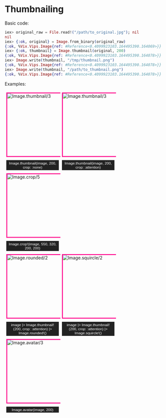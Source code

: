 # Thumbnailing

<style>
  .column {
    float: left;
    width: 33.33%;
    padding: 5px;
  }

  /* Clear floats after image containers */
  .row::after {
    content: "";
    clear: both;
    display: table;
  }

  figure {
      border: 3px solid #FF1493;
      display: flex;
      flex-flow: column;
      padding: 0;
      width: 200px;
      height: 200px;
      margin: auto;
      width: 200px;
      height: 200px;
  }

  img {
      max-width: 200px;
      max-height: 200px;
      padding: 0;
      margin: 0
  }

  figcaption {
      background-color: #222;
      color: #fff;
      font: smaller sans-serif;
      margin-top: 10px;
      padding: 3px;
      text-align: center;
  }
</style>

Basic code:

```elixir
iex> original_raw = File.read!("/path/to_original.jpg"); nil
nil
iex> {:ok, original} = Image.from_binary(original_raw)
{:ok, %Vix.Vips.Image{ref: #Reference<0.4099923103.164495390.164069>}}
iex> {:ok, thumbnail} = Image.thumbnail(original, 200)
{:ok, %Vix.Vips.Image{ref: #Reference<0.4099923103.164495390.164078>}}
iex> Image.write(thumbnail, "/tmp/thumbnail.png")
{:ok, %Vix.Vips.Image{ref: #Reference<0.4099923103.164495390.164078>}}
iex> Image.write(thumbnail, "/path/to_thumbnail.png")
{:ok, %Vix.Vips.Image{ref: #Reference<0.4099923103.164495390.164078>}}
```

Examples:

<div class="row">
<div class="column">
  <figure>
      <img src="https://raw.githubusercontent.com/kipcole9/image/main/guides/images/puppy_crop_none.jpg" alt="Image.thumbnail/3">
  </figure>
  <figcaption>Image.thumbnail(image, 200, crop: :none)</figcaption>
</div>
<div class="column">
  <figure>
      <img src="https://raw.githubusercontent.com/kipcole9/image/main/guides/images/puppy_crop_attention.jpg" alt="Image.thumbnail/3">
  </figure>
  <figcaption>Image.thumbnail(image, 200, crop: :attention)</figcaption>
</div>
<div class="column">
  <figure>
      <img src="https://raw.githubusercontent.com/kipcole9/image/main/guides/images/puppy_crop_550_320_200_200.jpg" alt="Image.crop/5">
  </figure>
  <figcaption>Image.crop!(image, 550, 320, 200, 200)</figcaption>
</div>
</div>

<div class="row">
<div class="column">
  <figure>
      <img src="https://raw.githubusercontent.com/kipcole9/image/main/guides/images/puppy_rounded.png" alt="Image.rounded/2">
  </figure>
  <figcaption>image |> Image.thumbnail!(200, crop: :attention) |> Image.rounded!()</figcaption>
</div>
<div class="column">
  <figure>
      <img src="https://raw.githubusercontent.com/elixir-image/image/main/guides/images/puppy_squircle.png" alt="Image.squircle/2">
  </figure>
  <figcaption>image |> Image.thumbnail!(200, crop: :attention) |> Image.squircle!()</figcaption>
</div>
<div class="column">
  <figure>
      <img src="https://raw.githubusercontent.com/kipcole9/image/main/guides/images/puppy_avatar.png"
      alt="Image.avatar/3">
  </figure>
  <figcaption>Image.avatar(image, 200)</figcaption>
</div>
</div>
